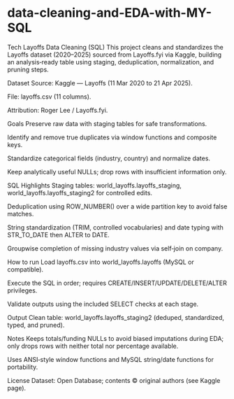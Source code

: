 # data-cleaning-and-EDA-with-MY-SQL

Tech Layoffs Data Cleaning (SQL)
This project cleans and standardizes the Layoffs dataset (2020–2025) sourced from Layoffs.fyi via Kaggle, building an analysis‑ready table using staging, deduplication, normalization, and pruning steps.

Dataset
Source: Kaggle — Layoffs (11 Mar 2020 to 21 Apr 2025).

File: layoffs.csv (11 columns).

Attribution: Roger Lee / Layoffs.fyi.

Goals
Preserve raw data with staging tables for safe transformations.

Identify and remove true duplicates via window functions and composite keys.

Standardize categorical fields (industry, country) and normalize dates.

Keep analytically useful NULLs; drop rows with insufficient information only.

SQL Highlights
Staging tables: world_layoffs.layoffs_staging, world_layoffs.layoffs_staging2 for controlled edits.

Deduplication using ROW_NUMBER() over a wide partition key to avoid false matches.

String standardization (TRIM, controlled vocabularies) and date typing with STR_TO_DATE then ALTER to DATE.

Groupwise completion of missing industry values via self‑join on company.

How to run
Load layoffs.csv into world_layoffs.layoffs (MySQL or compatible).

Execute the SQL in order; requires CREATE/INSERT/UPDATE/DELETE/ALTER privileges.

Validate outputs using the included SELECT checks at each stage.

Output
Clean table: world_layoffs.layoffs_staging2 (deduped, standardized, typed, and pruned).

Notes
Keeps totals/funding NULLs to avoid biased imputations during EDA; only drops rows with neither total nor percentage available.

Uses ANSI‑style window functions and MySQL string/date functions for portability.

License
Dataset: Open Database; contents © original authors (see Kaggle page).

